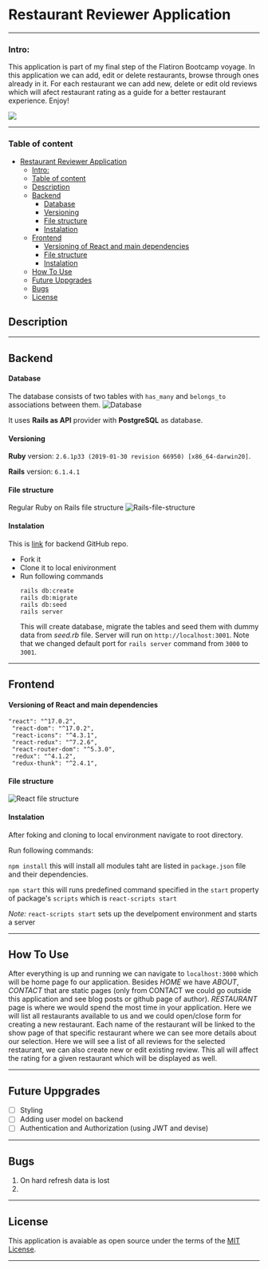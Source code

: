 # Restaurant Reviewer Application

---

### Intro:

This application is part of my final step of the Flatiron Bootcamp voyage. In this application we can add, edit or delete restaurants,  browse through ones already in it. For each restaurant we can add new, delete or edit old reviews which will afect restaurant rating as a guide for a better restaurant experience. Enjoy!

![](https://image.shutterstock.com/image-photo/five-stars-on-dark-background-260nw-645742324.jpg)

---

### Table of content

- [Restaurant Reviewer Application](#restaurant-reviewer-application)
    - [Intro:](#intro)
    - [Table of content](#table-of-content)
  - [Description](#description)
  - [Backend](#backend)
      - [Database](#database)
      - [Versioning](#versioning)
      - [File structure](#file-structure)
      - [Instalation](#instalation)
  - [Frontend](#frontend)
      - [Versioning of React and main dependencies](#versioning-of-react-and-main-dependencies)
      - [File structure](#file-structure-1)
      - [Instalation](#instalation-1)
  - [How To Use](#how-to-use)
  - [Future Uppgrades](#future-uppgrades)
  - [Bugs](#bugs)
  - [License](#license)

## Description

---

## Backend

#### Database 
The database consists of two tables with `has_many` and `belongs_to` associations between them. 
![Database](public/Res-rec-app-database.jpeg)

It uses **Rails as API** provider with **PostgreSQL** as database. 

#### Versioning
**Ruby** version: `2.6.1p33 (2019-01-30 revision 66950) [x86_64-darwin20]`.

**Rails** version: `6.1.4.1 ` 
#### File structure
Regular Ruby on Rails file structure
![Rails-file-structure](public/Rails-app-file-structure.png)
#### Instalation
This is [link](https://github.com/zicna/res-rev-backend) for backend GitHub repo. 
- Fork it
- Clone it to local enivironment
- Run following commands
  ```
  rails db:create
  rails db:migrate
  rails db:seed
  rails server
  ```
  This will create database, migrate the tables and seed them with dummy data from *seed.rb* file. Server will run on `http://localhost:3001`. Note that we changed default port for `rails server` command from `3000` to `3001`.

---

## Frontend
#### Versioning of React and main dependencies
```
"react": "^17.0.2",
 "react-dom": "^17.0.2",
 "react-icons": "^4.3.1",
 "react-redux": "^7.2.6",
 "react-router-dom": "^5.3.0",
 "redux": "^4.1.2",
 "redux-thunk": "^2.4.1",
```

#### File structure
![React file structure](public/react-file-structure.png)
#### Instalation
After foking and cloning to local environment navigate to root directory. 

Run following commands:

`npm install` this will install all modules taht are listed in `package.json` file and their dependencies.

`npm start` this will runs predefined command specified in the `start` property of package's `scripts` which is `react-scripts start` 

*Note:*
`react-scripts start` sets up the develpoment environment and starts a server


---

## How To Use

After everything is up and running we can navigate to `localhost:3000` which will be home page fo our application. Besides *HOME* we have *ABOUT*, *CONTACT* that are static pages (only from CONTACT we could go outside this application and see blog posts or github page of author).
  *RESTAURANT* page is where we would spend the most time in your application. Here we will list all restaurants available to us and we could open/close form for creating a new restaurant. Each name of the restaurant will be linked to the show page of that specific restaurant where we can see more details about our selection. 
Here we will see a list of all reviews for the selected restaurant, we can also create new or edit existing review. This all will affect the rating for a given restaurant which will be displayed as well. 


---

## Future Uppgrades
- [ ] Styling
- [ ] Adding user model on backend
- [ ] Authentication and Authorization (using JWT and devise)

---

## Bugs
1. On hard refresh data is lost 
2. 

---

## License

This application is avaiable as open source under the terms of the [MIT License](LICENSE).

---
